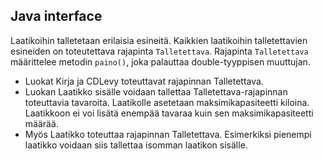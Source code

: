 ## Java interface

Laatikoihin talletetaan erilaisia esineitä. Kaikkien laatikoihin talletettavien esineiden on toteutettava rajapinta `Talletettava`. Rajapinta `Talletettava` määrittelee metodin `paino()`, joka palauttaa double-tyyppisen muuttujan.

- Luokat Kirja ja CDLevy toteuttavat rajapinnan Talletettava. 
- Luokan Laatikko sisälle voidaan tallettaa Talletettava-rajapinnan toteuttavia tavaroita. Laatikolle asetetaan maksimikapasiteetti kiloina. Laatikkoon ei voi lisätä enempää tavaraa kuin sen maksimikapasiteetti määrää.
- Myös Laatikko toteuttaa rajapinnan Talletettava. Esimerkiksi pienempi laatikko voidaan siis tallettaa isomman laatikon sisälle.  


